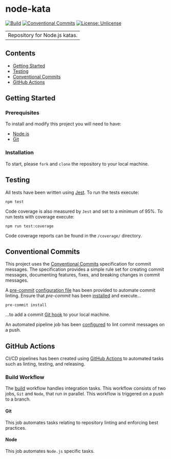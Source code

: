 # node-kata

[![Build](https://github.com/J-R-Oliver/node-kata/actions/workflows/build.yaml/badge.svg)](https://github.com/J-R-Oliver/node-kata/actions/workflows/build.yaml)
[![Conventional Commits](https://img.shields.io/badge/Conventional%20Commits-1.0.0-%23FE5196?logo=conventionalcommits&logoColor=white)](https://conventionalcommits.org)
[![License: Unlicense](https://img.shields.io/badge/license-Unlicense-blue.svg)](http://unlicense.org/)

<table>
<tr>
<td>
Repository for Node.js katas.
</td>
</tr>
</table>

## Contents

- [Getting Started](#getting-started)
- [Testing](#testing)
- [Conventional Commits](#conventional-commits)
- [GitHub Actions](#github-actions)

## Getting Started

### Prerequisites

To install and modify this project you will need to have:

- [Node.js](https://nodejs.org/en/)
- [Git](https://git-scm.com)

### Installation

To start, please `fork` and `clone` the repository to your local machine.

## Testing

All tests have been written using [Jest](https://jestjs.io). To run the tests execute:

```shell
npm test
```

Code coverage is also measured by `Jest` and set to a minimum of 95%. To run tests with coverage execute:

```shell
npm run test:coverage
```

Code coverage reports can be found in the `/coverage/` directory.

## Conventional Commits

This project uses the [Conventional Commits](https://www.conventionalcommits.org/en/v1.0.0/) specification for commit
messages. The specification provides a simple rule set for creating commit messages, documenting features, fixes, and
breaking changes in commit messages.

A [pre-commit](https://pre-commit.com) [configuration file](.pre-commit-config.yaml) has been provided to automate
commit linting. Ensure that _pre-commit_ has been [installed](https://www.conventionalcommits.org/en/v1.0.0/) and
execute...

```shell
pre-commit install
```

...to add a commit [Git hook](https://git-scm.com/book/en/v2/Customizing-Git-Git-Hooks) to your local machine.

An automated pipeline job has been [configured](.github/workflows/build.yml) to lint commit messages on a push.

## GitHub Actions

CI/CD pipelines has been created using [GitHub Actions](https://github.com/features/actions) to automated tasks such as
linting, testing, and releasing.

### Build Workflow

The [build](./.github/workflows/build.yml) workflow handles integration tasks. This workflow consists of two jobs, `Git`
and `Node`, that run in parallel. This workflow is triggered on a push to a branch.

#### Git

This job automates tasks relating to repository linting and enforcing best practices.

#### Node

This job automates `Node.js` specific tasks.
